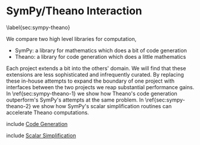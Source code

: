 
SymPy/Theano Interaction
========================

\label{sec:sympy-theano}

We compare two high level libraries for computation,

*   SymPy:  a library for mathematics which does a bit of code generation
*   Theano: a library for code generation which does a little mathematics

Each project extends a bit into the others' domain.  We will find that these extensions are less sophisticated and infrequently curated.  By replacing these in-house attempts to expand the boundary of one project with interfaces between the two projects we reap substantial performance gains.  In \ref{sec:sympy-theano-1} we show how Theano's code generation outperform's SymPy's attempts at the same problem.  In \ref{sec:sympy-theano-2} we show how SymPy's scalar simplification routines can accelerate Theano computations.  

include [Code Generation](sympy-theano-1.md)

include [Scalar Simplification](sympy-theano-2.md)
